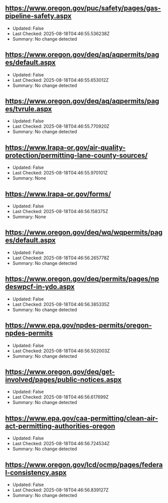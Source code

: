 ## https://www.oregon.gov/puc/safety/pages/gas-pipeline-safety.aspx
- Updated: False
- Last Checked: 2025-08-18T04:46:55.536238Z
- Summary: No change detected

## https://www.oregon.gov/deq/aq/aqpermits/pages/default.aspx
- Updated: False
- Last Checked: 2025-08-18T04:46:55.653012Z
- Summary: No change detected

## https://www.oregon.gov/deq/aq/aqpermits/pages/tvrule.aspx
- Updated: False
- Last Checked: 2025-08-18T04:46:55.770920Z
- Summary: No change detected

## https://www.lrapa-or.gov/air-quality-protection/permitting-lane-county-sources/
- Updated: False
- Last Checked: 2025-08-18T04:46:55.970101Z
- Summary: None

## https://www.lrapa-or.gov/forms/
- Updated: False
- Last Checked: 2025-08-18T04:46:56.158375Z
- Summary: None

## https://www.oregon.gov/deq/wq/wqpermits/pages/default.aspx
- Updated: False
- Last Checked: 2025-08-18T04:46:56.265778Z
- Summary: No change detected

## https://www.oregon.gov/deq/permits/pages/npdeswpcf-in-ydo.aspx
- Updated: False
- Last Checked: 2025-08-18T04:46:56.385335Z
- Summary: No change detected

## https://www.epa.gov/npdes-permits/oregon-npdes-permits
- Updated: False
- Last Checked: 2025-08-18T04:46:56.502003Z
- Summary: No change detected

## https://www.oregon.gov/deq/get-involved/pages/public-notices.aspx
- Updated: False
- Last Checked: 2025-08-18T04:46:56.617699Z
- Summary: No change detected

## https://www.epa.gov/caa-permitting/clean-air-act-permitting-authorities-oregon
- Updated: False
- Last Checked: 2025-08-18T04:46:56.724534Z
- Summary: No change detected

## https://www.oregon.gov/lcd/ocmp/pages/federal-consistency.aspx
- Updated: False
- Last Checked: 2025-08-18T04:46:56.839127Z
- Summary: No change detected

